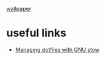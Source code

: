 [wallpaper](https://unsplash.com/photos/hO-h0MkyLwY)

# useful links

* [Managing dotfiles with GNU stow](https://alexpearce.me/2016/02/managing-dotfiles-with-stow/)

